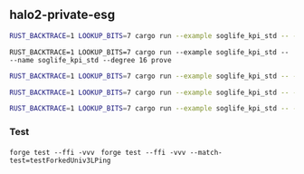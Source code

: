 ## halo2-private-esg

```sh
RUST_BACKTRACE=1 LOOKUP_BITS=7 cargo run --example soglife_kpi_std -- --name soglife_kpi_std --degree 16 keygen
```

```
RUST_BACKTRACE=1 LOOKUP_BITS=7 cargo run --example soglife_kpi_std -- --name soglife_kpi_std --degree 16 prove
```

```sh
RUST_BACKTRACE=1 LOOKUP_BITS=7 cargo run --example soglife_kpi_std -- --name soglife_kpi_std --degree 16 verify
```

```sh
RUST_BACKTRACE=1 LOOKUP_BITS=7 cargo run --example soglife_kpi_std -- --name soglife_kpi_std --degree 16 evm
```

```sh
RUST_BACKTRACE=1 LOOKUP_BITS=7 cargo run --example soglife_kpi_std -- --name soglife_kpi_std --degree 16 mock
```

### Test

`forge test --ffi -vvv `
`forge test --ffi -vvv --match-test=testForkedUniv3LPing`
